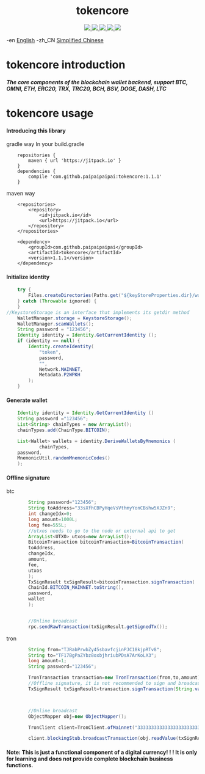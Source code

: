 <h1 align="center">
  tokencore
</h1>
<p align="center">

  <a href="https://travis-ci.org/paipaipaipai/tokencore">
    <img src="https://travis-ci.org/paipaipaipai/tokencore.svg?branch=master">
  </a>

  <a href="https://github.com/paipaipaipai/tokencore/issues">
    <img src="https://img.shields.io/github/issues/paipaipaipai/tokencore.svg">
  </a>

  <a href="https://github.com/paipaipaipai/tokencore/pulls">
    <img src="https://img.shields.io/github/issues-pr/paipaipaipai/tokencore.svg">
  </a>

  <a href="https://github.com/paipaipaipai/tokencore/graphs/contributors">
    <img src="https://img.shields.io/github/contributors/paipaipaipai/tokencore.svg">
  </a>

  <a href="LICENSE">
    <img src="https://img.shields.io/github/license/paipaipaipai/tokencore.svg">
  </a>
  
</p>

-en [English](README_en.md)
-zh_CN [Simplified Chinese](README.md)

# tokencore introduction

##### The core components of the blockchain wallet backend, support BTC, OMNI, ETH, ERC20, TRX, TRC20, BCH, BSV, DOGE, DASH, LTC

# tokencore usage


#### Introducing this library
gradle way
In your build.gradle
```
    repositories {
        maven { url 'https://jitpack.io' }
    }
    dependencies {
        compile 'com.github.paipaipaipai:tokencore:1.1.1'
    }
```

maven way
```
	<repositories>
		<repository>
		    <id>jitpack.io</id>
		    <url>https://jitpack.io</url>
		</repository>
	</repositories>
	
	<dependency>
	    <groupId>com.github.paipaipaipai</groupId>
	    <artifactId>tokencore</artifactId>
	    <version>1.1.1</version>
	</dependency>
```
#### Initialize identity
```java
    try {
        Files.createDirectories(Paths.get("${keyStoreProperties.dir}/wallets"))
    } catch (Throwable ignored) {
    }
//KeystoreStorage is an interface that implements its getdir method
    WalletManager.storage = KeystoreStorage();
    WalletManager.scanWallets();
    String password = "123456";
    Identity identity = Identity.GetCurrentIdentity ();
    if (identity == null) {
        Identity.createIdentity(
            "token",
            password,
            "",
            Network.MAINNET,
            Metadata.P2WPKH
        );
    }
```

#### Generate wallet

```java
    Identity identity = Identity.GetCurrentIdentity ()
    String password ="123456";
    List<String> chainTypes = new ArrayList();
    chainTypes.add(ChainType.BITCOIN);

    List<Wallet> wallets = identity.DeriveWalletsByMnemonics (
            chainTypes,
    password,
    MnemonicUtil.randomMnemonicCodes()
    );

```

#### Offline signature

btc

```java
        String password="123456";
        String toAddress="33sXfhCBPyHqeVsVthmyYonCBshw5XJZn9";
        int changeIdx=0;
        long amount=1000L;
        long fee=555L;
        //utxos needs to go to the node or external api to get
        ArrayList<UTXO> utxos=new ArrayList();
        BitcoinTransaction bitcoinTransaction=BitcoinTransaction(
        toAddress,
        changeIdx,
        amount,
        fee,
        utxos
        );
        TxSignResult txSignResult=bitcoinTransaction.signTransaction(
        ChainId.BITCOIN_MAINNET.toString(),
        password,
        wallet
        );


        //Online broadcast
        rpc.sendRawTransaction(txSignResult.getSignedTx());
```

tron

```java
        String from="TJRabPrwbZy45sbavfcjinPJC18kjpRTv8";
        String to="TF17BgPaZYbz8oxbjhriubPDsA7ArKoLX3";
        long amount=1;
        String password="123456";

        TronTransaction transaction=new TronTransaction(from,to,amount);
        //Offline signature, it is not recommended to sign and broadcast together
        TxSignResult txSignResult=transaction.signTransaction(String.valueOf(ChainId.BITCOIN_MAINNET),password,wallet);



        //Online broadcast
        ObjectMapper obj=new ObjectMapper();

        TronClient client=TronClient.ofMainnet("3333333333333333333333333333333333333333333333333333333333333333");

        client.blockingStub.broadcastTransaction(obj.readValue(txSignResult.getSignedTx(),Transaction.class));  
```

#### Note: This is just a functional component of a digital currency! ! ! It is only for learning and does not provide complete blockchain business functions.

